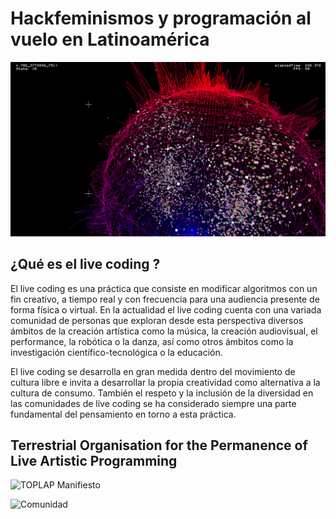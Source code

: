 # Hackfeminismos y programación al vuelo en Latinoamérica

![img](/img/01_hack.png)

## ¿Qué es el live coding ?

El live coding es una práctica que consiste en modificar algoritmos con un fin creativo, a tiempo real y con frecuencia para una audiencia presente de forma física o virtual. En la actualidad el live coding cuenta con una variada comunidad de personas que exploran desde esta perspectiva diversos ámbitos de la creación artística como la música, la creación audiovisual, el performance, la robótica o la danza, así como otros ámbitos como la investigación científico-tecnológica o la educación.

El live coding se desarrolla en gran medida dentro del movimiento de cultura libre e invita a desarrollar la propia creatividad como alternativa a la cultura de consumo. También el respeto y la inclusión de la diversidad en las comunidades de live coding se ha considerado siempre una parte fundamental del pensamiento en torno a esta práctica.


## Terrestrial Organisation for the Permanence of Live Artistic Programming

![TOPLAP Manifiesto](https://toplap.org/wiki/Main_Page )

![Comunidad](https://toplap.org/ )
